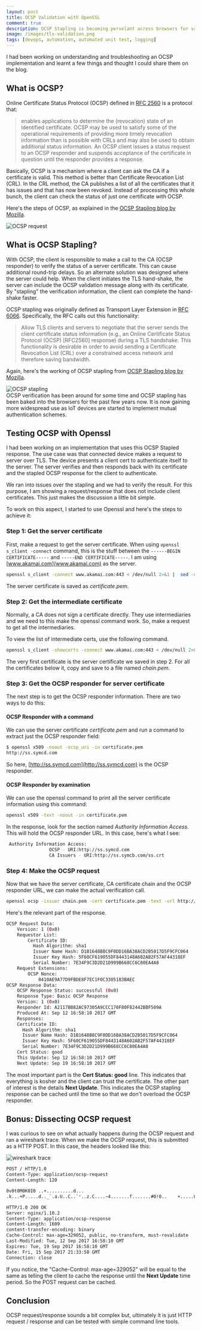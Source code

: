```yaml
---
layout: post
title: OCSP Validation with OpenSSL
comment: true
description: OCSP Stapling is becoming pervelant across browsers for validating certificates. Here I show how to run this validation manually with OpenSSL.
image: /images/tls-validation.png
tags: [devops, automation, automated unit test, logging]
---
```

I had been working on understanding and troubleshooting an OCSP implementation and learnt a few things and thought I could share them on the blog.

## What is OCSP?

Online Certificate Status Protocol (OCSP) defined in [RFC 2560](https://www.ietf.org/rfc/rfc2560.txt) is a protocol that:
>enables applications to determine the (revocation) state of an identified certificate. OCSP may be used to satisfy some of the operational requirements of providing more timely revocation information than is possible with CRLs and may also be used to obtain additional status information. An OCSP client issues a status request to an OCSP responder and suspends acceptance of the certificate in question until the responder provides a response.

Basically, OCSP is a mechanism where a client can ask the CA if a certificate is valid. This method is better than Certificate Revocation List (CRL). In the CRL method, the CA publishes a list of all the certificates that it has issues and that has now been revoked. Instead of processing this whole bunch, the client can check the status of just one certificate with OCSP.

Here's the steps of OCSP, as explained in the [OCSP Stapling blog by Mozilla](https://blog.mozilla.org/security/2013/07/29/ocsp-stapling-in-firefox/).

![OCSP request](https://blog.mozilla.org/security/files/2013/08/p4.png)

## What is OCSP Stapling?

With OCSP, the client is responsible to make a call to the CA (OCSP responder) to verify the status of a server certificate. This can cause additional round-trip delays. So an alternate solution was designed where the server could help. When the client initiates the TLS hand-shake, the server can include the OCSP validation message along with its certificate. By "stapling" the verification information, the client can complete the hand-shake faster.  

OCSP stapling was originally defined as Transport Layer Extension in [RFC 6066](https://www.ietf.org/rfc/rfc6066.txt). Specifically, the RFC calls out this functionality:
>Allow TLS clients and servers to negotiate that the server sends the client certificate status information (e.g., an Online Certificate Status Protocol (OCSP) [RFC2560] response) during a TLS handshake.  This functionality is desirable in order to avoid sending a Certificate Revocation List (CRL) over a constrained access network and therefore saving bandwidth.

Again, here's the working of OCSP stapling from [OCSP Stapling blog by Mozilla](https://blog.mozilla.org/security/2013/07/29/ocsp-stapling-in-firefox/).

![OCSP stapling](https://blog.mozilla.org/security/files/2013/08/p6.png)   
OCSP verification has been around for some time and OCSP stapling has been baked into the browsers for the past few years now. It is now gaining more widespread use as IoT devices are started to implement mutual authentication schemes.


## Testing OCSP with Openssl
I had been working on an implementation that uses this OCSP Stapled response. The use case was that connected device makes a request to server over TLS. The device presents a client cert to authenticate itself to the server. The server verifies and then responds back with its certificate and the stapled OCSP response for the client to authenticate.

We ran into issues over the stapling and we had to verify the result. For this purpose, I am showing a request/response that does not include client certificates. This just makes the discussion a little bit simple.

To work on this aspect, I started to use Openssl and here's the steps to achieve it:

### Step 1: Get the server certificate
First, make a request to get the server certificate. When using ```openssl s_client -connect``` command, this is the stuff between the ```------BEGIN CERTIFICATE-----``` and ```-----END CERTIFICATE-----```. I am using [www.akamai.com](www.akamai.com) as the server.

```bash
openssl s_client -connect www.akamai.com:443 < /dev/null 2>&1 |  sed -n '/-----BEGIN/,/-----END/p' > certificate.pem
```

The server certificate is saved as _certificate.pem_.

### Step 2: Get the intermediate certificate
Normally, a CA does not sign a certificate directly. They use intermediaries and we need to this make the openssl command work. So, make a request to get all the intermediaries.

To view the list of intermediate certs, use the following command.

```bash
openssl s_client -showcerts -connect www.akamai.com:443 < /dev/null 2>&1 |  sed -n '/-----BEGIN/,/-----END/p'
```

The very first certificate is the server certificate we saved in step 2. For all the certificates below it, copy and save to a file named _chain.pem_.

### Step 3: Get the OCSP responder for server certificate
The next step is to get the OCSP responder information. There are two ways to do this:

#### OCSP Responder with a command
We can use the server certificate _certificate.pem_ and run a command to extract just the OCSP responder field:

```bash
$ openssl x509 -noout -ocsp_uri -in certificate.pem 
http://ss.symcd.com
```

So here, [http://ss.symcd.com](http://ss.symcd.com) is the OCSP responder.

#### OCSP Responder by examination
We can use the openssl command to print all the server certificate information using this command:

```bash
openssl x509 -text -noout -in certificate.pem 
```

In the response, look for the section named _Authority Information Access_. This will hold the OCSP responder URL. In this case, here's what I see:

```bash
 Authority Information Access: 
                OCSP - URI:http://ss.symcd.com
                CA Issuers - URI:http://ss.symcb.com/ss.crt
```

### Step 4: Make the OCSP request

Now that we have the server certificate, CA certificate chain and the OCSP responder URL, we can make the actual verification call.                

```bash
openssl ocsp -issuer chain.pem -cert certificate.pem -text -url http://ss.symcd.com
```

Here's the relevant part of the response.
```bash
OCSP Request Data:
    Version: 1 (0x0)
    Requestor List:
        Certificate ID:
          Hash Algorithm: sha1
          Issuer Name Hash: D1B1648B8C9F0DD16BA38ACD2B5017D5F9CFC064
          Issuer Key Hash: 5F60CF619055DF8443148A602AB2F57AF44318EF
          Serial Number: 7E34F9C3D2D21D999B668CC6C80EA4A8
    Request Extensions:
        OCSP Nonce: 
            0410AE9A77D9FBDE8F7EC1F0C3305183BAEC
OCSP Response Data:
    OCSP Response Status: successful (0x0)
    Response Type: Basic OCSP Response
    Version: 1 (0x0)
    Responder Id: A2117BB82AC97305A9CCC170F80F82442BBF509A
    Produced At: Sep 12 16:58:10 2017 GMT
    Responses:
    Certificate ID:
      Hash Algorithm: sha1
      Issuer Name Hash: D1B1648B8C9F0DD16BA38ACD2B5017D5F9CFC064
      Issuer Key Hash: 5F60CF619055DF8443148A602AB2F57AF44318EF
      Serial Number: 7E34F9C3D2D21D999B668CC6C80EA4A8
    Cert Status: good
    This Update: Sep 12 16:58:10 2017 GMT
    Next Update: Sep 19 16:58:10 2017 GMT

```

The most important part is the __Cert Status: good__ line. This indicates that everything is kosher and the client can trust the certificate. The other part of interest is the details __Next Update__. This indicates the OCSP stapling response can be cached until the time so that we don't overload the OCSP responder.

## Bonus: Dissecting OCSP request
I was curious to see on what actually happens during the OCSP request and ran a wireshark trace. When we make the OCSP request, this is submitted as a HTTP POST. In this case, the headers looked like this:

![wireshark trace](/images/ocsp_wireshark.png)

```bash
POST / HTTP/1.0
Content-Type: application/ocsp-request
Content-Length: 120

0v0t0M0K0I0	..+..........d...
.k...+P.....d.._`.a.U..C..`*..z.C....~4.......f.......#0!0..	+.....0........w....~...0Q...

HTTP/1.0 200 OK
Server: nginx/1.10.2
Content-Type: application/ocsp-response
Content-Length: 1609
content-transfer-encoding: binary
Cache-Control: max-age=329052, public, no-transform, must-revalidate
Last-Modified: Tue, 12 Sep 2017 16:58:10 GMT
Expires: Tue, 19 Sep 2017 16:58:10 GMT
Date: Fri, 15 Sep 2017 21:33:58 GMT
Connection: close
```
If you notice, the "Cache-Control: max-age=329052" will be equal to the same as telling the client to cache the response until the __Next Update__ time period. So the POST request can be cached.

## Conclusion
OCSP request/response sounds a bit complex but, ultimately it is just HTTP request / response and can be tested with simple command line tools. 

